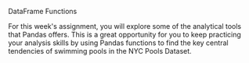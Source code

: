 DataFrame Functions

For this week's assignment, you will explore some of the analytical tools that Pandas offers. This is a great opportunity for you to keep practicing your analysis skills by using Pandas functions to find the key central tendencies of swimming pools in the NYC Pools Dataset.
